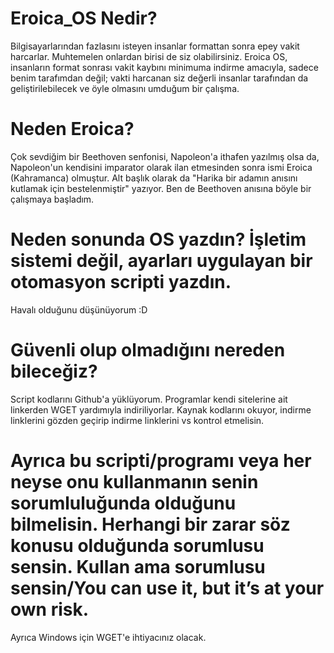 # Eroica_OS Nedir?
Bilgisayarlarından fazlasını isteyen insanlar formattan sonra epey vakit harcarlar. Muhtemelen onlardan birisi de siz olabilirsiniz. Eroica OS, insanların format sonrası vakit kaybını minimuma indirme amacıyla, sadece benim tarafımdan değil; vakti harcanan siz değerli insanlar tarafından da geliştirilebilecek ve öyle olmasını umduğum bir çalışma.



# Neden Eroica?
Çok sevdiğim bir Beethoven senfonisi, Napoleon'a ithafen yazılmış olsa da, Napoleon'un kendisini imparator olarak ilan etmesinden sonra ismi Eroica (Kahramanca) olmuştur. Alt başlık olarak da "Harika bir adamın anısını kutlamak için bestelenmiştir" yazıyor. Ben de Beethoven anısına böyle bir çalışmaya başladım.



# Neden sonunda OS yazdın? İşletim sistemi değil, ayarları uygulayan bir otomasyon scripti yazdın.
Havalı olduğunu düşünüyorum :D



# Güvenli olup olmadığını nereden bileceğiz?
Script kodlarını Github'a yüklüyorum. Programlar kendi sitelerine ait linkerden WGET yardımıyla indiriliyorlar. Kaynak kodlarını okuyor, indirme linklerini gözden geçirip indirme linklerini vs kontrol etmelisin. 



# Ayrıca bu scripti/programı veya her neyse onu kullanmanın senin sorumluluğunda olduğunu bilmelisin. Herhangi bir zarar söz konusu olduğunda sorumlusu sensin. Kullan ama sorumlusu sensin/You can use it, but it’s at your own risk.


Ayrıca Windows için WGET'e ihtiyacınız olacak.
